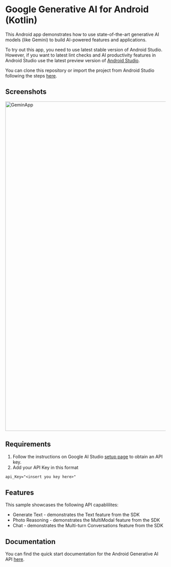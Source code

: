 # Google Generative AI for Android (Kotlin)

This Android app demonstrates how to use state-of-the-art 
generative AI models (like Gemini) to build AI-powered features and applications.

To try out this app, you need to use latest stable version of Android Studio. 
However, if you want to latest lint checks and AI productivity features in Android 
Studio use the latest preview version of [Android Studio](https://developer.android.com/studio/preview).

You can clone this repository or import the project from Android Studio following the steps
[here](https://developer.android.com/jetpack/compose/setup#sample).

## Screenshots
<img width="1034" alt="GeminApp" src="https://github.com/saketh1999/GeminiChatApp/assets/48793201/0fc3dc24-1e11-4597-8f0e-4bbcd264b017">

## Requirements

1. Follow the instructions on Google AI Studio [setup page](https://makersuite.google.com/app/apikey) to obtain an API key.
2. Add your API Key in this format

```txt
api_Key="<insert you key here>"
```
## Features

This sample showcases the following API capablilites:
* Generate Text - demonstrates the Text feature from the SDK
* Photo Reasoning - demonstrates the MultiModal feature from the SDK
* Chat - demonstrates the Multi-turn Conversations feature from the SDK

## Documentation

You can find the quick start documentation for the Android Generative AI API [here](https://ai.google.dev/tutorials/android_quickstart).
